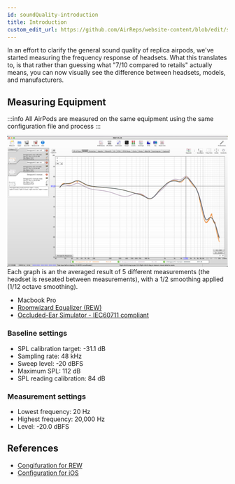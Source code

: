 ```yaml
---
id: soundQuality-introduction
title: Introduction
custom_edit_url: https://github.com/AirReps/website-content/blob/edit/soundQuality-introduction.md
---
```


In an effort to clarify the general sound quality of replica airpods, we've started measuring the frequency response of headsets.
What this translates to, is that rather than guessing what "7/10 compared to retails" actually means, you can now visually see the difference between headsets, models, and manufacturers.

## Measuring Equipment
:::info
All AirPods are measured on the same equipment using the same configuration file and process
:::

![Preferences](./assets/sound-quality/rew.png)
Each graph is an the averaged result of 5 different measurements (the headset is reseated between measurements), with a 1/2 smoothing applied (1/12 octave smoothing).
- Macbook Pro
- [Roomwizard Equalizer (REW)](https://www.roomeqwizard.com/)
- [Occluded-Ear Simulator - IEC60711 compliant](https://www.aliexpress.com/af/IEC711-.html?d=y&origin=n&SearchText=IEC711+&catId=0&initiative_id=SB_20210225130832)

### Baseline settings
- SPL calibration target: -31.1 dB
- Sampling rate: 48 kHz
- Sweep level: -20 dBFS
- Maximum SPL: 112 dB
- SPL reading calibration: 84 dB

### Measurement settings
- Lowest frequency: 20 Hz
- Highest frequency: 20,000 Hz
- Level: -20.0 dBFS

## References
- [Congifuration for REW](https://www.headphonesty.com/2020/05/how-to-measure-headphones-minidsp-ears/)
- [Configuration for iOS](https://www.headphonesty.com/2020/10/how-to-measure-iems/)